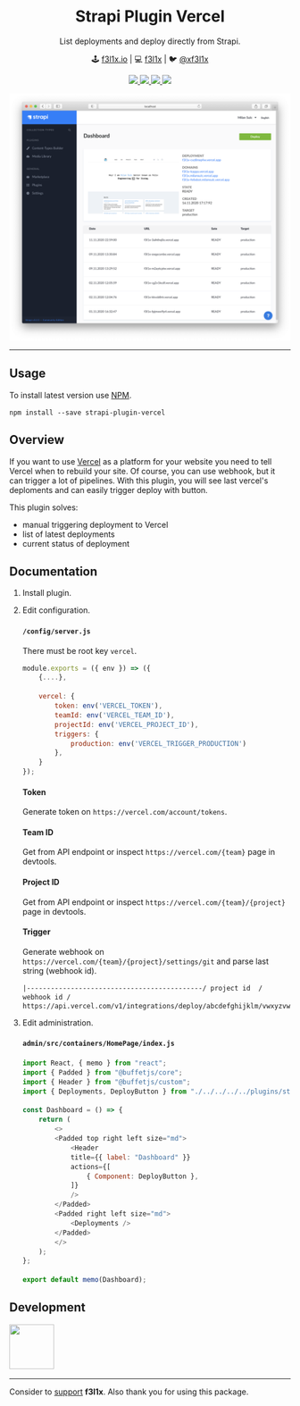 <h1 align=center>Strapi Plugin Vercel</h1>

<p align=center>
   List deployments and deploy directly from Strapi.
</p>

<p align=center>
🕹 <a href="https://f3l1x.io">f3l1x.io</a> | 💻 <a href="https://github.com/f3l1x">f3l1x</a> | 🐦 <a href="https://twitter.com/xf3l1x">@xf3l1x</a>
</p>

<p align=center>
    <a href="https://github.com/webkitty/strapi-plugin-vercel/actions">
        <img src="https://badgen.net/github/checks/webkitty/strapi-plugin-vercel">
    </a>
    <a href="https://www.npmjs.com/package/strapi-plugin-vercel">
        <img src="https://badgen.net/npm/v/strapi-plugin-vercel">
    </a>
    <a href="https://www.npmjs.com/package/strapi-plugin-vercel">
        <img src="https://badgen.net/npm/dt/strapi-plugin-vercel">
    </a>
    <a href="/LICENSE">
        <img src="https://badgen.net/github/license/webkitty/strapi-plugin-vercel">
    </a>
</p>

![](/docs/screenshot.png)

-----

## Usage

To install latest version use [NPM](https://npmjs.com).

```
npm install --save strapi-plugin-vercel
```

## Overview

If you want to use [Vercel](https://vercel.com) as a platform for your website you need to tell Vercel when to rebuild your site.
Of course, you can use webhook, but it can trigger a lot of pipelines. With this plugin, you will see last vercel's deploments and
can easily trigger deploy with button.

This plugin solves:

- manual triggering deployment to Vercel
- list of latest deployments
- current status of deployment

## Documentation

1. Install plugin.
2. Edit configuration.

    #### `/config/server.js`

    There must be root key `vercel`.

    ```js
    module.exports = ({ env }) => ({
        {....},

        vercel: {
            token: env('VERCEL_TOKEN'),
            teamId: env('VERCEL_TEAM_ID'),
            projectId: env('VERCEL_PROJECT_ID'),
            triggers: {
                production: env('VERCEL_TRIGGER_PRODUCTION')
            },
        }
    });
    ```

    #### Token

    Generate token on `https://vercel.com/account/tokens`.

    #### Team ID

    Get from API endpoint or inspect `https://vercel.com/{team}` page in devtools.

    #### Project ID

    Get from API endpoint or inspect `https://vercel.com/{team}/{project}` page in devtools.

    #### Trigger

    Generate webhook on `https://vercel.com/{team}/{project}/settings/git` and parse last string (webhook id).

    ```
    |--------------------------------------------/ project id  / webhook id /
    https://api.vercel.com/v1/integrations/deploy/abcdefghijklm/vwxyzvwxyzzz/
    ```

3. Edit administration.

    #### `admin/src/containers/HomePage/index.js`

    ```js
    import React, { memo } from "react";
    import { Padded } from "@buffetjs/core";
    import { Header } from "@buffetjs/custom";
    import { Deployments, DeployButton } from "./../../../../plugins/strapi-plugin-vercel/admin/src/view";

    const Dashboard = () => {
        return (
            <>
            <Padded top right left size="md">
                <Header
                title={{ label: "Dashboard" }}
                actions={[
                    { Component: DeployButton },
                ]}
                />
            </Padded>
            <Padded right left size="md">
                <Deployments />
            </Padded>
            </>
        );
    };

    export default memo(Dashboard);
    ```

## Development

<a href="https://github.com/f3l1x">
    <img width="80" height="80" src="https://avatars2.githubusercontent.com/u/538058?v=3&s=80">
</a>

-----

Consider to [support](https://github.com/sponsors/f3l1x) **f3l1x**. Also thank you for using this package.
